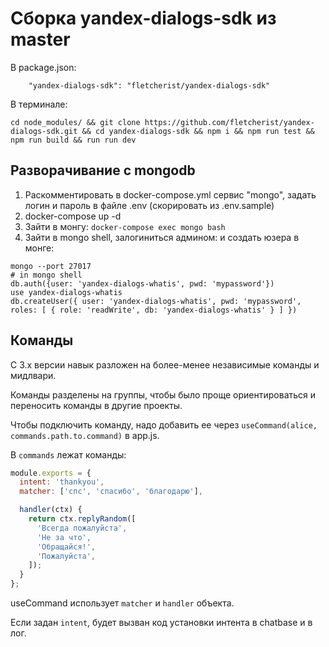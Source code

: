 # Сборка yandex-dialogs-sdk из master

В package.json:

```
    "yandex-dialogs-sdk": "fletcherist/yandex-dialogs-sdk"
```

В терминале:

```
cd node_modules/ && git clone https://github.com/fletcherist/yandex-dialogs-sdk.git && cd yandex-dialogs-sdk && npm i && npm run test && npm run build && run run dev
```

## Разворачивание с mongodb

1. Раскомментировать в docker-compose.yml сервис "mongo", задать логин и пароль в файле .env (скорировать из .env.sample)
2. docker-compose up -d
3. Зайти в монгу: `docker-compose exec mongo bash`
4. Зайти в mongo shell, залогиниться админом: и создать юзера в монге:

```
mongo --port 27017
# in mongo shell
db.auth({user: 'yandex-dialogs-whatis', pwd: 'mypassword'})
use yandex-dialogs-whatis
db.createUser({ user: 'yandex-dialogs-whatis', pwd: 'mypassword', roles: [ { role: 'readWrite', db: 'yandex-dialogs-whatis' } ] })
```

## Команды
C 3.x версии навык разложен на более-менее независимые команды и мидлвари.

Команды разделены на группы, чтобы было проще ориентироваться и переносить команды в другие проекты.

Чтобы подключить команду, надо добавить ее через `useCommand(alice, commands.path.to.command)` в app.js.

В `commands` лежат команды:

``` js
module.exports = {
  intent: 'thankyou',
  matcher: ['спс', 'спасибо', 'благодарю'],

  handler(ctx) {
    return ctx.replyRandom([
      'Всегда пожалуйста',
      'Не за что',
      'Обращайся!',
      'Пожалуйста',
    ]);
  }
};
```

useCommand использует `matcher` и `handler` объекта.

Если задан `intent`, будет вызван код установки интента в chatbase и в лог.

